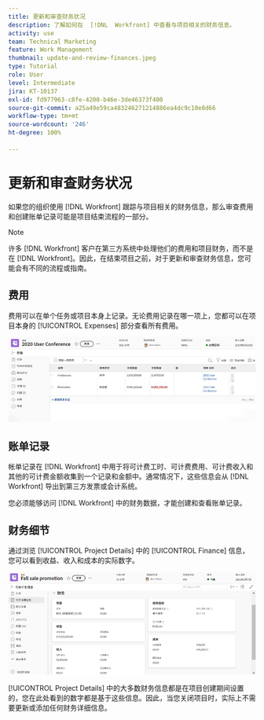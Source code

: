 ```yaml
---
title: 更新和审查财务状况
description: 了解如何在  [!DNL  Workfront] 中查看与项目相关的财务信息。
activity: use
team: Technical Marketing
feature: Work Management
thumbnail: update-and-review-finances.jpeg
type: Tutorial
role: User
level: Intermediate
jira: KT-10137
exl-id: fd977963-c8fe-4200-b46e-3de46373f400
source-git-commit: a25a49e59ca483246271214886ea4dc9c10e8d66
workflow-type: tm+mt
source-wordcount: '246'
ht-degree: 100%

---
```


# 更新和审查财务状况

如果您的组织使用 [!DNL Workfront] 跟踪与项目相关的财务信息，那么审查费用和创建账单记录可能是项目结束流程的一部分。

>[!NOTE]
>
>许多 [!DNL Workfront] 客户在第三方系统中处理他们的费用和项目财务，而不是在 [!DNL Workfront]。因此，在结束项目之前，对于更新和审查财务信息，您可能会有不同的流程或指南。


## 费用

费用可以在单个任务或项目本身上记录。无论费用记录在哪一项上，您都可以在项目本身的 [!UICONTROL Expenses] 部分查看所有费用。

![[!UICONTROL Expenses] 部分，属于某个项目](assets/expense-section.png)

## 账单记录

帐单记录在 [!DNL Workfront] 中用于将可计费工时、可计费费用、可计费收入和其他的可计费金额收集到一个记录和金额中。通常情况下，这些信息会从 [!DNL Workfront] 导出到第三方发票或会计系统。

您必须能够访问 [!DNL Workfront] 中的财务数据，才能创建和查看账单记录。

## 财务细节

通过浏览 [!UICONTROL Project Details] 中的 [!UICONTROL Finance] 信息，您可以看到收益、收入和成本的实际数字。

![项目的 [!UICONTROL Project Details] 窗口的财务部分](assets/finance-section-project-details.png)

[!UICONTROL Project Details] 中的大多数财务信息都是在项目创建期间设置的，您在此处看到的数字都是基于这些信息。因此，当您关闭项目时，实际上不需要更新或添加任何财务详细信息。

<!---
learn more urls
Create billing records
Manage project expenses
Project finances
--->
